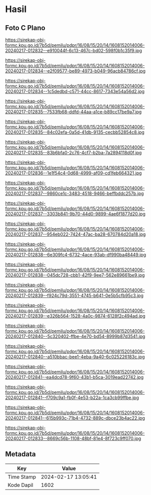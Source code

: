 # Hasil

## Foto C Plano

https://sirekap-obj-formc.kpu.go.id/7b5d/pemilu/pdpr/16/08/15/20/14/1608152014006-20240217-012832--e910044f-6c13-467c-bd02-598f0b1c35f9.jpg

https://sirekap-obj-formc.kpu.go.id/7b5d/pemilu/pdpr/16/08/15/20/14/1608152014006-20240217-012834--e2f09577-be89-4973-b049-96acb84786cf.jpg

https://sirekap-obj-formc.kpu.go.id/7b5d/pemilu/pdpr/16/08/15/20/14/1608152014006-20240217-012834--1c5dedbd-c571-44cc-8617-7343e54a56d2.jpg

https://sirekap-obj-formc.kpu.go.id/7b5d/pemilu/pdpr/16/08/15/20/14/1608152014006-20240217-012835--7533fb68-ddfd-44aa-a1ce-b89cc17be9a7.jpg

https://sirekap-obj-formc.kpu.go.id/7b5d/pemilu/pdpr/16/08/15/20/14/1608152014006-20240217-012835--84c02efa-0a5d-41db-9135-cecbb52854c8.jpg

https://sirekap-obj-formc.kpu.go.id/7b5d/pemilu/pdpr/16/08/15/20/14/1608152014006-20240217-012835--83b6bfa0-2c76-4cf7-b2ba-7a2894118d0f.jpg

https://sirekap-obj-formc.kpu.go.id/7b5d/pemilu/pdpr/16/08/15/20/14/1608152014006-20240217-012836--1e1f54c4-0d68-4999-af09-cd1feb664321.jpg

https://sirekap-obj-formc.kpu.go.id/7b5d/pemilu/pdpr/16/08/15/20/14/1608152014006-20240217-012837--9860ce1c-3483-4518-9466-beffbddc257b.jpg

https://sirekap-obj-formc.kpu.go.id/7b5d/pemilu/pdpr/16/08/15/20/14/1608152014006-20240217-012837--3303b841-9b70-44d0-9899-4ae6f1877d20.jpg

https://sirekap-obj-formc.kpu.go.id/7b5d/pemilu/pdpr/16/08/15/20/14/1608152014006-20240217-012837--954eb022-7424-47ac-ba28-670784d20a18.jpg

https://sirekap-obj-formc.kpu.go.id/7b5d/pemilu/pdpr/16/08/15/20/14/1608152014006-20240217-012838--6e309fc4-6732-4ace-93ab-df990ba48449.jpg

https://sirekap-obj-formc.kpu.go.id/7b5d/pemilu/pdpr/16/08/15/20/14/1608152014006-20240217-012838--045dc728-cbb1-42f9-9ee7-562e89661be9.jpg

https://sirekap-obj-formc.kpu.go.id/7b5d/pemilu/pdpr/16/08/15/20/14/1608152014006-20240217-012839--f924c79d-3551-4745-b641-0e5b5cfb95c3.jpg

https://sirekap-obj-formc.kpu.go.id/7b5d/pemilu/pdpr/16/08/15/20/14/1608152014006-20240217-012839--e326b564-1528-4a0c-9874-6128f2c494ad.jpg

https://sirekap-obj-formc.kpu.go.id/7b5d/pemilu/pdpr/16/08/15/20/14/1608152014006-20240217-012840--5c320402-ffbe-4e70-bd54-8999b87d3541.jpg

https://sirekap-obj-formc.kpu.go.id/7b5d/pemilu/pdpr/16/08/15/20/14/1608152014006-20240217-012840--a510bbac-bee1-4eba-9a40-6c025226183c.jpg

https://sirekap-obj-formc.kpu.go.id/7b5d/pemilu/pdpr/16/08/15/20/14/1608152014006-20240217-012841--ea4dcd78-9f60-43b1-b5ca-3019ead22742.jpg

https://sirekap-obj-formc.kpu.go.id/7b5d/pemilu/pdpr/16/08/15/20/14/1608152014006-20240217-012841--f709c9a1-fb0f-4e53-b22a-1ca3cb99ffbe.jpg

https://sirekap-obj-formc.kpu.go.id/7b5d/pemilu/pdpr/16/08/15/20/14/1608152014006-20240217-012841--615b993c-71b4-4732-889c-dbce23b4ac22.jpg

https://sirekap-obj-formc.kpu.go.id/7b5d/pemilu/pdpr/16/08/15/20/14/1608152014006-20240217-012833--8669c56b-1108-48bf-81e4-8f723c9ff070.jpg


## Metadata

| Key        | Value               |
| ---------- | ------------------- |
| Time Stamp | 2024-02-17 13:05:41 |
| Kode Dapil | 1602                |



